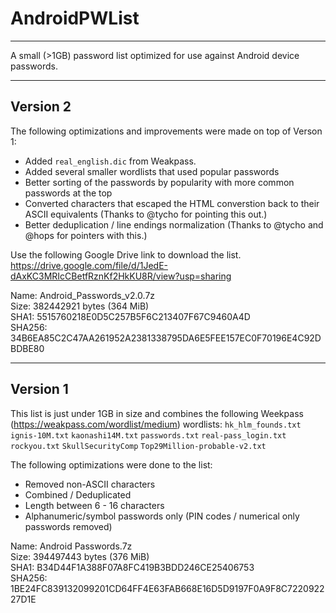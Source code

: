 # AndroidPWList
---

A small (>1GB) password list optimized for use against Android device passwords.

---

## Version 2
The following optimizations and improvements were made on top of Verson 1:

* Added `real_english.dic` from Weakpass.
* Added several smaller wordlists that used popular passwords
* Better sorting of the passwords by popularity with more common passwords at the top
* Converted characters that escaped the HTML converstion back to their ASCII equivalents (Thanks to @tycho for pointing this out.)
* Better deduplication / line endings normalization (Thanks to @tycho and @hops for pointers with this.)

Use the following Google Drive link to download the list. <br />
https://drive.google.com/file/d/1JedE-dAxKC3MRIcCBetfRznKf2HkKU8R/view?usp=sharing

Name: Android_Passwords_v2.0.7z <br />
Size: 382442921 bytes (364 MiB) <br />
SHA1: 5515760218E0D5C257B5F6C213407F67C9460A4D <br />
SHA256: 34B6EA85C2C47AA261952A2381338795DA6E5FEE157EC0F70196E4C92DBDBE80 <br />

---

## Version 1
This list is just under 1GB in size and combines the following Weekpass (https://weakpass.com/wordlist/medium) wordlists:
`hk_hlm_founds.txt`
`ignis-10M.txt`
`kaonashi14M.txt`
`passwords.txt`
`real-pass_login.txt`
`rockyou.txt`
`SkullSecurityComp`
`Top29Million-probable-v2.txt`

The following optimizations were done to the list:

* Removed non-ASCII characters
* Combined / Deduplicated
* Length between 6 - 16 characters
* Alphanumeric/symbol passwords only (PIN codes / numerical only passwords removed)

Name: Android Passwords.7z <br />
Size: 394497443 bytes (376 MiB) <br />
SHA1: B34D44F1A388F07A8FC419B3BDD246CE25406753 <br />
SHA256: 1BE24FC839132099201CD64FF4E63FAB668E16D5D9197F0A9F8C722092227D1E <br />

